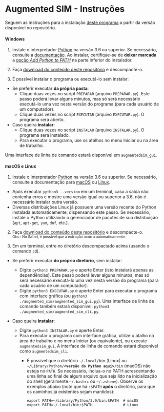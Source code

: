 # Augmented SIM - Instruções

Seguem as instruções para a instalação [deste programa](README.md)
a partir da versão
disponível no repositório.

#### Windows

1. Instale o interpretador [Python](https://www.python.org/downloads/windows/) na
versão 3.6 ou superior.
Se necessário, consulte a
[documentação](https://docs.python.org/pt-br/3/using/windows.html#the-full-installer).
Ao instalar, certifique-se de **deixar marcada** a
[opção *Add Python to PATH*](https://docs.python.org/pt-br/3/using/windows.html#installation-steps)
na parte inferior do instalador.

1. Faça
[download do conteúdo deste repositório](https://gitlab.com/recovida/augmented-sim/-/archive/master/mortalidadesp-master.zip) e descompacte-o.

1. É possível instalar o programa ou executá-lo sem instalar:
  - Se preferir executar **da própria pasta**:
    - Clique duas vezes no script `PREPARAR` (arquivo `PREPARAR.py`).
      Este passo poderá
      levar alguns minutos, mas só será necessário
      executá-lo uma vez nesta versão do programa
      (para cada usuário de um computador).
    - Clique duas vezes no script `EXECUTAR` (arquivo `EXECUTAR.py`).
      O programa será aberto.
  - Caso queira **instalar**:
    - Clique duas vezes no script `INSTALAR` (arquivo `INSTALAR.py`).
      O programa será instalado.
    - Para executar o programa, use os atalhos no menu Iniciar ou na área
      de trabalho.

Uma interface de linha de comando estará disponível em `augmentedsim_gui`.


#### macOS e Linux


1. Instale o interpretador [Python](https://www.python.org/downloads/)
na versão 3.6 ou superior.
Se necessário, consulte a documentação para
[macOS](https://docs.python.org/pt-br/3/using/mac.html) ou
[Linux](https://docs.python.org/3/using/unix.html).
  - Após executar `python3 --version` em um terminal, caso a saída não contenha
  erros e mostre uma versão igual ou superior a 3.6, não é necessário instalar
  outra versão.
  - Diversas distribuições Linux já possuem
  uma versão recente do Python instalada automaticamente, dispensando
  este passo. Se necessário, instale o Python utilizando o gerenciador
  de pacotes de sua distribuição (`apt`, `apt-get`, `yum`, `dnf`, etc.).

2. Faça
  [download do conteúdo deste repositório](https://gitlab.com/recovida/augmented-sim/-/archive/master/mortalidadesp-master.zip) e descompacte-o.
  <br/><small>Obs.:  No Safari, é possível que a extração ocorra automaticamente.</small>

3. Em um terminal, entre no diretório descompactado
   acima (usando o comando `cd`).

  - Se preferir executar **do próprio diretório**,
    sem instalar:<br>
    - Digite `python3 PREPARAR.py`
      e aperte Enter (isto instalará apenas as dependências).
      Este passo poderá
      levar alguns minutos, mas só será necessário
      executá-lo uma vez nesta versão do programa
      (para cada usuário de um computador).
    - Digite
      `python3 EXECUTAR.py` e aperte Enter para executar o programa
      com interface gráfica
      (ou `python3 ./augmented_sim/augmented_sim_gui.py`).
      Uma interface de linha de comando também estará
      disponível: `python3 ./augmented_sim/augmented_sim_cli.py`.

  - Caso queira **instalar**:<br>
    - Digite `python3 INSTALAR.py` e aperte Enter.
    - Para executar o programa com interface gráfica, utilize o atalho
      na área de trabalho e
      no menu Iniciar (ou equivalente), ou execute
      `augmentedsim_gui`. A interface de
      linha de comando estará disponível como `augmentedsim_cli`.
      - É possível que o diretório <code>\~/.local/bin</code> (Linux)
        ou
        <code>\~/Library/Python/<b>&lt;versão do Python aqui&gt;</b>/bin</code>
        (macOS) não esteja no `PATH`. Se necessário, inclua-o no PATH
        acrescentando uma linha ao final de algum arquivo que seja lido na
        inicialização do shell (geralmente `~/.bashrc` ou
        `~/.zshenv`). Observe os
        exemplos abaixo (note que há `:$PATH` **após** o diretório, para
        que os caminhos já existentes sejam mantidos):

        ```shell
        export PATH=~/Library/Python/3.9/bin:$PATH  # macOS
        export PATH=~/.local/bin:$PATH              # Linux
        ```
